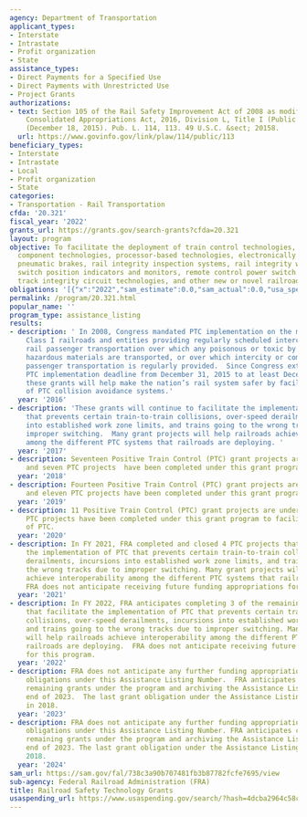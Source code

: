 ```yaml
---
agency: Department of Transportation
applicant_types:
- Interstate
- Intrastate
- Profit organization
- State
assistance_types:
- Direct Payments for a Specified Use
- Direct Payments with Unrestricted Use
- Project Grants
authorizations:
- text: Section 105 of the Rail Safety Improvement Act of 2008 as modified by the
    Consolidated Appropriations Act, 2016, Division L, Title I (Public Law 114-113
    (December 18, 2015). Pub. L. 114, 113. 49 U.S.C. &sect; 20158.
  url: https://www.govinfo.gov/link/plaw/114/public/113
beneficiary_types:
- Interstate
- Intrastate
- Local
- Profit organization
- State
categories:
- Transportation - Rail Transportation
cfda: '20.321'
fiscal_year: '2022'
grants_url: https://grants.gov/search-grants?cfda=20.321
layout: program
objective: To facilitate the deployment of train control technologies, train control
  component technologies, processor-based technologies, electronically controlled
  pneumatic brakes, rail integrity inspection systems, rail integrity warning systems,
  switch position indicators and monitors, remote control power switch technologies,
  track integrity circuit technologies, and other new or novel railroad safety technology.
obligations: '[{"x":"2022","sam_estimate":0.0,"sam_actual":0.0,"usa_spending_actual":0.0},{"x":"2023","sam_estimate":0.0,"sam_actual":0.0,"usa_spending_actual":0.0},{"x":"2024","sam_estimate":0.0,"sam_actual":0.0,"usa_spending_actual":-4722742.01}]'
permalink: /program/20.321.html
popular_name: ''
program_type: assistance_listing
results:
- description: ' In 2008, Congress mandated PTC implementation on the main lines of
    Class I railroads and entities providing regularly scheduled intercity or commuter
    rail passenger transportation over which any poisonous or toxic by inhalation
    hazardous materials are transported, or over which intercity or commuter rail
    passenger transportation is regularly provided.  Since Congress extended the original
    PTC implementation deadline from December 31, 2015 to at least December 31, 2018,
    these grants will help make the nation’s rail system safer by facilitating deployment
    of PTC collision avoidance systems.'
  year: '2016'
- description: 'These grants will continue to facilitate the implementation of PTC
    that prevents certain train-to-train collisions, over-speed derailments, incursions
    into established work zone limits, and trains going to the wrong tracks due to
    improper switching.  Many grant projects will help railroads achieve interoperability
    among the different PTC systems that railroads are deploying. '
  year: '2017'
- description: Seventeen Positive Train Control (PTC) grant projects are underway,
    and seven PTC projects  have been completed under this grant program.
  year: '2018'
- description: Fourteen Positive Train Control (PTC) grant projects are underway,
    and eleven PTC projects have been completed under this grant program.
  year: '2019'
- description: 11 Positive Train Control (PTC) grant projects are underway, and fourteen
    PTC projects have been completed under this grant program to facilitate the implementation
    of PTC.
  year: '2020'
- description: In FY 2021, FRA completed and closed 4 PTC projects that facilitate
    the implementation of PTC that prevents certain train-to-train collisions, over-speed
    derailments, incursions into established work zone limits, and trains going to
    the wrong tracks due to improper switching. Many grant projects will help railroads
    achieve interoperability among the different PTC systems that railroads are deploying.
    FRA does not anticipate receiving future funding appropriations for this program.
  year: '2021'
- description: In FY 2022, FRA anticipates completing 3 of the remaining PTC projects
    that facilitate the implementation of PTC that prevents certain train-to-train
    collisions, over-speed derailments, incursions into established work zone limits,
    and trains going to the wrong tracks due to improper switching. Many grant projects
    will help railroads achieve interoperability among the different PTC systems that
    railroads are deploying.  FRA does not anticipate receiving future funding appropriations
    for this program.
  year: '2022'
- description: FRA does not anticipate any further funding appropriations or grant
    obligations under this Assistance Listing Number.  FRA anticipates closing all
    remaining grants under the program and archiving the Assistance Listing by the
    end of 2023.  The last grant obligation under the Assistance Listing occurred
    in 2018.
  year: '2023'
- description: FRA does not anticipate any further funding appropriations or grant
    obligations under this Assistance Listing Number. FRA anticipates closing all
    remaining grants under the program and archiving the Assistance Listing by the
    end of 2023. The last grant obligation under the Assistance Listing occurred in
    2018.
  year: '2024'
sam_url: https://sam.gov/fal/738c3a90b707481fb3b87782fcfe7695/view
sub-agency: Federal Railroad Administration (FRA)
title: Railroad Safety Technology Grants
usaspending_url: https://www.usaspending.gov/search/?hash=4dcba2964c58cb1d2c2cf7815044c1b9
---
```

